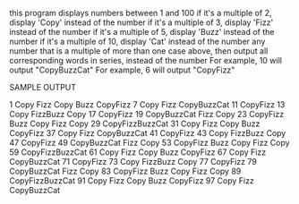 	
  this program displays numbers between 1 and 100
  if it's a multiple of 2, display 'Copy' instead of the number
  if it's a multiple of 3, display 'Fizz' instead of the number
  if it's a multiple of 5, display 'Buzz' instead of the number
  if it's a multiple of 10, display 'Cat' instead of the number
  any number that is a multiple of more than one case above,
  then output all corresponding words in series, instead of the number
  For example, 10 will output "CopyBuzzCat"
  For example, 6 will output "CopyFizz"
  
 SAMPLE OUTPUT

1
Copy
Fizz
Copy
Buzz
CopyFizz
7
Copy
Fizz
CopyBuzzCat
11
CopyFizz
13
Copy
FizzBuzz
Copy
17
CopyFizz
19
CopyBuzzCat
Fizz
Copy
23
CopyFizz
Buzz
Copy
Fizz
Copy
29
CopyFizzBuzzCat
31
Copy
Fizz
Copy
Buzz
CopyFizz
37
Copy
Fizz
CopyBuzzCat
41
CopyFizz
43
Copy
FizzBuzz
Copy
47
CopyFizz
49
CopyBuzzCat
Fizz
Copy
53
CopyFizz
Buzz
Copy
Fizz
Copy
59
CopyFizzBuzzCat
61
Copy
Fizz
Copy
Buzz
CopyFizz
67
Copy
Fizz
CopyBuzzCat
71
CopyFizz
73
Copy
FizzBuzz
Copy
77
CopyFizz
79
CopyBuzzCat
Fizz
Copy
83
CopyFizz
Buzz
Copy
Fizz
Copy
89
CopyFizzBuzzCat
91
Copy
Fizz
Copy
Buzz
CopyFizz
97
Copy
Fizz
CopyBuzzCat
